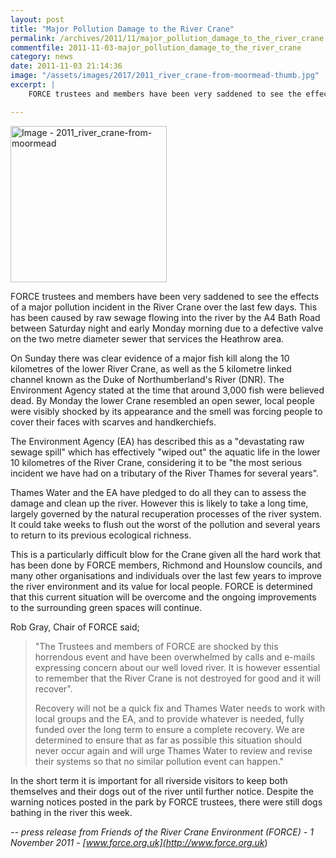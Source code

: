 ```yaml
---
layout: post
title: "Major Pollution Damage to the River Crane"
permalink: /archives/2011/11/major_pollution_damage_to_the_river_crane.html
commentfile: 2011-11-03-major_pollution_damage_to_the_river_crane
category: news
date: 2011-11-03 21:14:36
image: "/assets/images/2017/2011_river_crane-from-moormead-thumb.jpg"
excerpt: |
    FORCE trustees and members have been very saddened to see the effects of a major pollution incident in the River Crane over the last few days. This has been caused by raw sewage flowing into the river by the A4 Bath Road between Saturday night and early Monday morning due to a defective valve on the two metre diameter sewer that services the Heathrow area.

---
```

<a href="/assets/images/2017/2011_river_crane-from-moormead.jpg" title="Click for a larger image"><img src="/assets/images/2017/2011_river_crane-from-moormead-thumb.jpg" width="250" alt="Image - 2011_river_crane-from-moormead"  class="photo right"/></a>

FORCE trustees and members have been very saddened to see the effects of a major pollution incident in the River Crane over the last few days. This has been caused by raw sewage flowing into the river by the A4 Bath Road between Saturday night and early Monday morning due to a defective valve on the two metre diameter sewer that services the Heathrow area.

On Sunday there was clear evidence of a major fish kill along the 10 kilometres of the lower River Crane, as well as the 5 kilometre linked channel known as the Duke of Northumberland's River (DNR). The Environment Agency stated at the time that around 3,000 fish were believed dead. By Monday the lower Crane resembled an open sewer, local people were visibly shocked by its appearance and the smell was forcing people to cover their faces with scarves and handkerchiefs.

The Environment Agency (EA) has described this as a "devastating raw sewage spill" which has effectively "wiped out" the aquatic life in the lower 10 kilometres of the River Crane, considering it to be "the most serious incident we have had on a tributary of the River Thames for several years".

Thames Water and the EA have pledged to do all they can to assess the damage and clean up the river. However this is likely to take a long time, largely governed by the natural recuperation processes of the river system. It could take weeks to flush out the worst of the pollution and several years to return to its previous ecological richness.

This is a particularly difficult blow for the Crane given all the hard work that has been done by FORCE members, Richmond and Hounslow councils, and many other organisations and individuals over the last few years to improve the river environment and its value for local people. FORCE is determined that this current situation will be overcome and the ongoing improvements to the surrounding green spaces will continue.

Rob Gray, Chair of FORCE said;

> "The Trustees and members of FORCE are shocked by this horrendous event and have been overwhelmed by calls and e-mails expressing concern about our well loved river. It is however essential to remember that the River Crane is not destroyed for good and it will recover".
>
> Recovery will not be a quick fix and Thames Water needs to work with local groups and the EA, and to provide whatever is needed, fully funded over the long term to ensure a complete recovery. We are determined to ensure that as far as possible this situation should never occur again and will urge Thames Water to review and revise their systems so that no similar pollution event can happen."

In the short term it is important for all riverside visitors to keep both themselves and their dogs out of the river until further notice. Despite the warning notices posted in the park by FORCE trustees, there were still dogs bathing in the river this week.

<cite>-- press release from Friends of the River Crane Environment (FORCE) - 1 November 2011 - [www.force.org.uk](http://www.force.org.uk</cite>)
